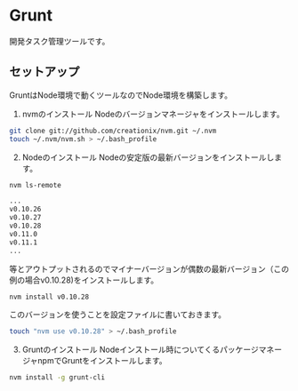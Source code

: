 # Grunt

開発タスク管理ツールです。


## セットアップ

GruntはNode環境で動くツールなのでNode環境を構築します。

1. nvmのインストール
Nodeのバージョンマネージャをインストールします。
```bash
git clone git://github.com/creationix/nvm.git ~/.nvm
touch ~/.nvm/nvm.sh > ~/.bash_profile
```

2. Nodeのインストール
Nodeの安定版の最新バージョンをインストールします。
```bash
nvm ls-remote
```
```bash
...
v0.10.26
v0.10.27
v0.10.28
v0.11.0
v0.11.1
...
```
等とアウトプットされるのでマイナーバージョンが偶数の最新バージョン（この例の場合v0.10.28)をインストールします。
```bash
nvm install v0.10.28
```
このバージョンを使うことを設定ファイルに書いておきます。
```bash
touch "nvm use v0.10.28" > ~/.bash_profile
```

3. Gruntのインストール
Nodeインストール時についてくるパッケージマネージャnpmでGruntをインストールします。
```bash
nvm install -g grunt-cli
```
